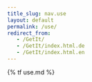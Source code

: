 ```yaml
---
title_slug: nav.use
layout: default
permalink: /use/
redirect_from:
   - /GetIt/
   - /GetIt/index.html.de
   - /GetIt/index.html.en
---
```


{% tf use.md %}
